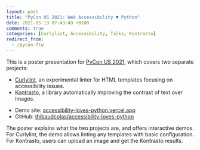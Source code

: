 ```yaml
---
layout: post
title: "PyCon US 2021: Web Accessibility ♥ Python"
date: 2021-05-13 07:43:49 +0100
comments: true
categories: [Curlylint, Accessibility, Talks, Kontrasto]
redirect_from:
  - /pycon-ftw
---
```


This is a poster presentation for [PyCon US 2021](https://us.pycon.org/2021/), which covers two separate projects:

- [Curlylint](https://www.curlylint.org/), an experimental linter for HTML templates focusing on accessibility issues.
- [Kontrasto](https://kontrasto.netlify.app/), a library automatically improving the contrast of text over images.

<!-- more -->

- Demo site: [accessibility-loves-python.vercel.app](https://accessibility-loves-python.vercel.app/)
- GitHub: [thibaudcolas/accessibility-loves-python](https://github.com/thibaudcolas/accessibility-loves-python)

The poster explains what the two projects are, and offers interactive demos. For Curlylint, the demo allows linting any templates with basic configuration. For Kontrasto, users can upload an image and get the Kontrasto results.

